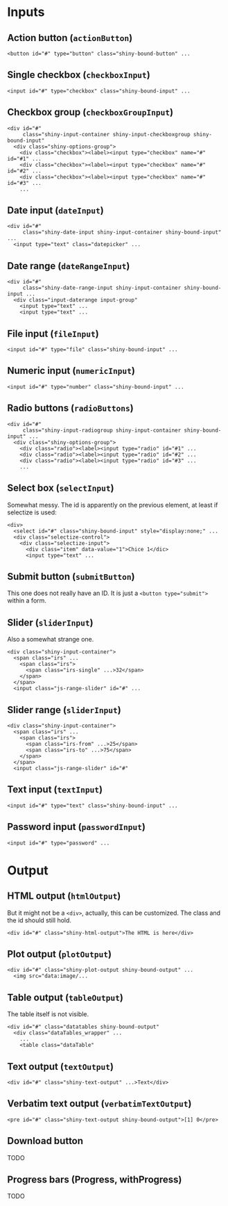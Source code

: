 
# Inputs

## Action button (`actionButton`)

```
<button id="#" type="button" class="shiny-bound-button" ...
```

## Single checkbox (`checkboxInput`)

```
<input id="#" type="checkbox" class="shiny-bound-input" ...
```

## Checkbox group (`checkboxGroupInput`)

```
<div id="#"
     class="shiny-input-container shiny-input-checkboxgroup shiny-bound-input"
  <div class="shiny-options-group">
    <div class="checkbox"><label><input type="checkbox" name="#" id="#1" ...
    <div class="checkbox"><label><input type="checkbox" name="#" id="#2" ...
    <div class="checkbox"><label><input type="checkbox" name="#" id="#3" ...
    ...
```

## Date input (`dateInput`)

```
<div id="#"
     class="shiny-date-input shiny-input-container shiny-bound-input" ...
  <input type="text" class="datepicker" ...
```

## Date range (`dateRangeInput`)

```
<div id="#"
     class="shiny-date-range-input shiny-input-container shiny-bound-input ...
  <div class="input-daterange input-group"
    <input type="text" ...
    <input type="text" ...
```

## File input (`fileInput`)

```
<input id="#" type="file" class="shiny-bound-input" ...
```

## Numeric input (`numericInput`)

```
<input id="#" type="number" class="shiny-bound-input" ...
```

## Radio buttons (`radioButtons`)

```
<div id="#"
     class="shiny-input-radiogroup shiny-input-container shiny-bound-input" ...
  <div class="shiny-options-group">
    <div class="radio"><label><input type="radio" id="#1" ...
    <div class="radio"><label><input type="radio" id="#2" ...
    <div class="radio"><label><input type="radio" id="#3" ...
    ...
```

## Select box (`selectInput`)

Somewhat messy. The id is apparently on the previous element, at least
if selectize is used:

```
<div>
  <select id="#" class="shiny-bound-input" style="display:none;" ...
  <div class="selectize-control">
    <div class="selectize-input">
      <div class="item" data-value="1">Chice 1</dic>
      <input type="text" ...
```

## Submit button (`submitButton`)

This one does not really have an ID. It is just a `<button type="submit">`
within a form.

## Slider (`sliderInput`)

Also a somewhat strange one.

```
<div class="shiny-input-container">
  <span class="irs" ...
    <span class="irs">
      <span class="irs-single" ...>32</span>
    </span>
  </span>
  <input class="js-range-slider" id="#" ...
```

## Slider range (`sliderInput`)

```
<div class="shiny-input-container">
  <span class="irs" ...
    <span class="irs">
	  <span class="irs-from" ...>25</span>
	  <span class="irs-to" ...>75</span>
    </span>
  </span>
  <input class="js-range-slider" id="#"
```

## Text input (`textInput`)

```
<input id="#" type="text" class="shiny-bound-input" ...
```

## Password input (`passwordInput`)

```
<input id="#" type="password" ...
```

# Output

## HTML output (`htmlOutput`)

But it might not be a `<div>`, actually, this can be customized.
The class and the id should still hold.

```
<div id="#" class="shiny-html-output">The HTML is here</div>
```

## Plot output (`plotOutput`)

```
<div id="#" class="shiny-plot-output shiny-bound-output" ...
  <img src="data:image/...
```

## Table output (`tableOutput`)

The table itself is not visible.

```
<div id="#" class="datatables shiny-bound-output"
  <div class="dataTables_wrapper" ...
    ...
    <table class="dataTable"
```

## Text output (`textOutput`)

```
<div id="#" class="shiny-text-output" ...>Text</div>
```

## Verbatim text output (`verbatimTextOutput`)

```
<pre id="#" class="shiny-text-output shiny-bound-output">[1] 0</pre>
```

## Download button

TODO

## Progress bars (Progress, withProgress)

TODO
